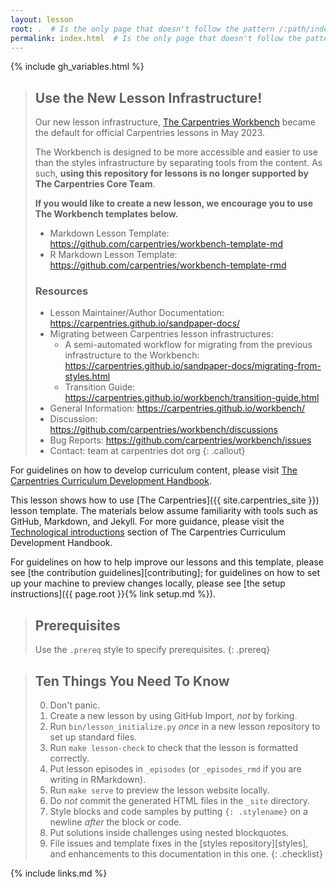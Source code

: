 ```yaml
---
layout: lesson
root: .  # Is the only page that doesn't follow the pattern /:path/index.html
permalink: index.html  # Is the only page that doesn't follow the pattern /:path/index.html
---
```


{% include gh_variables.html %}

> ## Use the New Lesson Infrastructure!
>
> Our new lesson infrastructure, [The Carpentries Workbench](https://carpentries.github.io/workbench/)
> became the default for official Carpentries lessons in May 2023.
>
> The Workbench is designed to be more accessible and easier to use than the styles
> infrastructure by separating tools from the content. As such, **using this repository for
> lessons is no longer supported by The Carpentries Core Team**.
>
> **If you would like to create a new lesson, we encourage you to use The Workbench templates below.**
>
> - Markdown Lesson Template: <https://github.com/carpentries/workbench-template-md>
> - R Markdown Lesson Template: <https://github.com/carpentries/workbench-template-rmd>
>
> ### Resources
> 
> - Lesson Maintainer/Author Documentation: <https://carpentries.github.io/sandpaper-docs/>
> - Migrating between Carpentries lesson infrastructures:
>     - A semi-automated workflow for migrating from the previous infrastructure to the Workbench: <https://carpentries.github.io/sandpaper-docs/migrating-from-styles.html>
>     - Transition Guide: <https://carpentries.github.io/workbench/transition-guide.html>
> - General Information: <https://carpentries.github.io/workbench/>
> - Discussion: <https://github.com/carpentries/workbench/discussions>
> - Bug Reports: <https://github.com/carpentries/workbench/issues>
> - Contact: team at carpentries dot org
{: .callout}


For guidelines on how to develop curriculum content, please visit
[The Carpentries Curriculum Development Handbook][curriculum-handbook].

This lesson shows how to use [The Carpentries]({{ site.carpentries_site }})
lesson template. The materials below assume familiarity with tools such as GitHub, Markdown,
and Jekyll. For more guidance, please visit the [Technological introductions][tech-intro]
section of The Carpentries Curriculum Development Handbook.

For guidelines on how to help improve our lessons and this template,
please see [the contribution guidelines][contributing];
for guidelines on how to set up your machine to preview changes locally,
please see [the setup instructions]({{ page.root }}{% link setup.md %}).

> ## Prerequisites
>
> Use the `.prereq` style to specify prerequisites.
{: .prereq}

> ## Ten Things You Need To Know
>
> 0.  Don't panic.
> 1.  Create a new lesson by using GitHub Import, *not* by forking.
> 2.  Run `bin/lesson_initialize.py` *once* in a new lesson repository to set up standard files.
> 3.  Run `make lesson-check` to check that the lesson is formatted correctly.
> 4.  Put lesson episodes in `_episodes` (or `_episodes_rmd` if you are writing in RMarkdown).
> 5.  Run `make serve` to preview the lesson website locally.
> 6.  Do *not* commit the generated HTML files in the `_site` directory.
> 7.  Style blocks and code samples by putting `{: .stylename}` on a newline *after* the block or
      code.
> 8.  Put solutions inside challenges using nested blockquotes.
> 9.  File issues and template fixes in the [styles repository][styles],
>     and enhancements to this documentation in this one.
{: .checklist}

[curriculum-handbook]: https://carpentries.github.io/curriculum-development/
[tech-intro]: https://carpentries.github.io/curriculum-development/technological-introductions.html

{% include links.md %}

